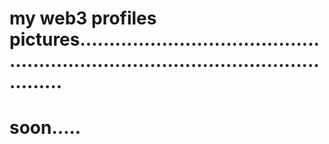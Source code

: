 # my web3 profiles pictures.......................................................................................................
# soon.....

